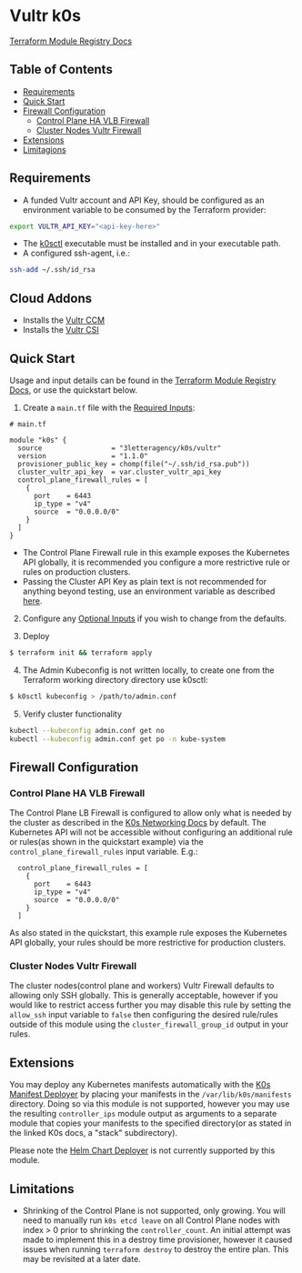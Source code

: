 # Vultr k0s

[Terraform Module Registry Docs](https://registry.terraform.io/modules/3letteragency/k0s/vultr/latest)

## Table of Contents
* [Requirements](#requirements)
* [Quick Start](#quick-start)
* [Firewall Configuration](#firewall-configuration)
  * [Control Plane HA VLB Firewall](#control-plane-ha-vlb-firewall)
  * [Cluster Nodes Vultr Firewall](#cluster-nodes-vultr-firewall)
* [Extensions](#extensions)
* [Limitagions](#limitagions)

## Requirements
  * A funded Vultr account and API Key, should be configured as an environment variable to be consumed by the Terraform provider:
  ```sh
  export VULTR_API_KEY="<api-key-here>"
  ```
  * The [k0sctl](https://github.com/k0sproject/k0sctl) executable must be installed and in your executable path.
  * A configured ssh-agent, i.e.:
  ```sh
  ssh-add ~/.ssh/id_rsa
  ```

## Cloud Addons
  * Installs the [Vultr CCM](https://github.com/vultr/vultr-cloud-controller-manager)
  * Installs the [Vultr CSI](https://github.com/vultr/vultr-csi)

## Quick Start
Usage and input details can be found in the [Terraform Module Registry Docs](https://registry.terraform.io/modules/3letteragency/k0s/vultr/latest), or use the quickstart below.

1) Create a `main.tf` file with the [Required Inputs](https://registry.terraform.io/modules/3letteragency/k0s/vultr/latest?tab=inputs#required-inputs):
``` hcl
# main.tf

module "k0s" {
  source                 = "3letteragency/k0s/vultr"
  version                = "1.1.0"
  provisioner_public_key = chomp(file("~/.ssh/id_rsa.pub"))
  cluster_vultr_api_key  = var.cluster_vultr_api_key
  control_plane_firewall_rules = [
    {
      port    = 6443
      ip_type = "v4"
      source  = "0.0.0.0/0"
    }
  ]
}
```
  * The Control Plane Firewall rule in this example exposes the Kubernetes API globally, it is recommended you configure a more restrictive rule or rules on production clusters. 
  * Passing the Cluster API Key as plain text is not recommended for anything beyond testing, use an environment variable as described [here](https://www.terraform.io/docs/cli/config/environment-variables.html#tf_var_name).

2) Configure any [Optional Inputs](https://registry.terraform.io/modules/vultr/condor/vultr/latest?tab=inputs#optional-inputs) if you wish to change from the defaults.

3) Deploy
``` sh
$ terraform init && terraform apply
```

4) The Admin Kubeconfig is not written locally, to create one from the Terraform working directory directory use k0sctl:
``` sh
$ k0sctl kubeconfig > /path/to/admin.conf
```

5) Verify cluster functionality
``` sh
kubectl --kubeconfig admin.conf get no 
kubectl --kubeconfig admin.conf get po -n kube-system
```

## Firewall Configuration
### Control Plane HA VLB Firewall
The Control Plane LB Firewall is configured to allow only what is needed by the cluster as described in the [K0s Networking Docs](https://docs.k0sproject.io/v1.21.1+k0s.0/networking/#required-ports-and-protocols) by default. The Kubernetes API will not be accessible without configuring an additional rule or rules(as shown in the quickstart example) via the `control_plane_firewall_rules` input variable. E.g.:
``` hcl
  control_plane_firewall_rules = [
    {
      port    = 6443
      ip_type = "v4"
      source  = "0.0.0.0/0"
    }
  ]
```
As also stated in the quickstart, this example rule exposes the Kubernetes API globally, your rules should be more restrictive for production clusters.

### Cluster Nodes Vultr Firewall
The cluster nodes(control plane and workers) Vultr Firewall defaults to allowing only SSH globally. This is generally acceptable, however if you would like to restrict access further you may disable this rule by setting the `allow_ssh` input variable to `false` then configuring the desired rule/rules outside of this module using the `cluster_firewall_group_id` output in your rules. 

## Extensions
You may deploy any Kubernetes manifests automatically with the [K0s Manifest Deployer](https://docs.k0sproject.io/v1.21.1+k0s.0/manifests/#manifest-deployer) by placing your manifests in the `/var/lib/k0s/manifests` directory. Doing so via this module is not supported, however you may use the resulting `controller_ips` module output as arguments to a separate module that copies your manifests to the specified directory(or as stated in the linked K0s docs, a "stack" subdirectory).

Please note the [Helm Chart Deployer](https://docs.k0sproject.io/v1.21.1+k0s.0/helm-charts/#helm-charts) is not currently supported by this module. 

## Limitations
* Shrinking of the Control Plane is not supported, only growing. You will need to manually run `k0s etcd leave` on all Control Plane nodes with index > 0 prior to shrinking the `controller_count`. An initial attempt was made to implement this in a destroy time provisioner, however it caused issues when running `terraform destroy` to destroy the entire plan. This may be revisited at a later date. 
